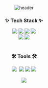 <div align=center>
  
<!--타이틀 부분-->
![header](https://capsule-render.vercel.app/api?type=waving&color=gradient&customColorList=0,2,2,5,30&height=190&section=header&text=HeoJamong&fontSize=70)

<!--내용 부분-->
<h3 align="center">✨ Tech Stack ✨</h3>
  <img src="https://img.shields.io/badge/Android-3DDC84?style=for-the-badge&logo=android&logoColor=white"/>
  <img src="https://img.shields.io/badge/Java-ED8B00?style=for-the-badge&logo=openjdk&logoColor=white" />
  <img src="https://img.shields.io/badge/C-00599C?style=for-the-badge&logo=c&logoColor=white" />
  <img src="https://img.shields.io/badge/kotlin-7F52FF?style=for-the-badge&logo=kotlin&logoColor=white" />

<br>

  <img src="https://img.shields.io/badge/MySQL-00000F?style=for-the-badge&logo=mysql&logoColor=whit" />
  <img src="https://img.shields.io/badge/springboot-6DB33F?style=for-the-badge&logo=springboot&logoColor=white" />
  

<br>
<br>
<h3 align="center">🛠 Tools 🛠</h3>
  <img src="https://img.shields.io/badge/git-F05033.svg?style=for-the-badge&logo=git&logoColor=white" />&nbsp
  <img src="https://img.shields.io/badge/github-181717.svg?style=for-the-badge&logo=github&logoColor=white" />
  <img src="https://img.shields.io/badge/Notion-F3F3F3.svg?style=for-the-badge&logo=notion&logoColor=black" />

  <img src="https://img.shields.io/badge/figma-F24E1E.svg?style=for-the-badge&logo=figma&logoColor=white" />

<br>
<br>
  <img src="https://img.shields.io/badge/VSCode-2C2C32.svg?style=for-the-badge&logo=visual-studio-code&logoColor=22ABF3" />
<br>
<br>
</div>
